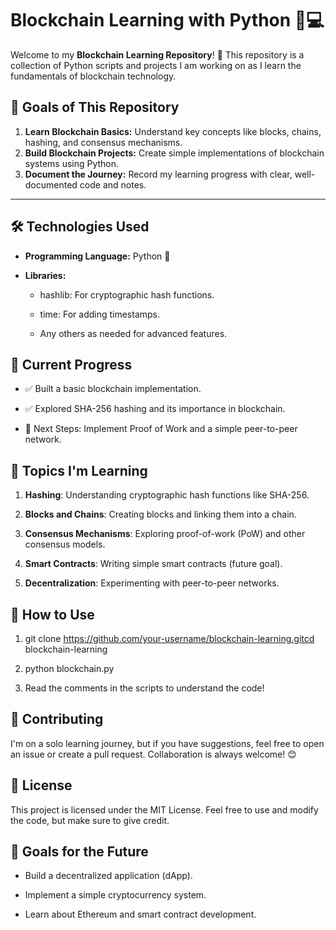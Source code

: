 # Blockchain Learning with Python 🧠💻

Welcome to my **Blockchain Learning Repository**! 🚀 This repository is a collection of Python scripts and projects I am working on as I learn the fundamentals of blockchain technology.

## 🌟 Goals of This Repository
1. **Learn Blockchain Basics:** Understand key concepts like blocks, chains, hashing, and consensus mechanisms.
2. **Build Blockchain Projects:** Create simple implementations of blockchain systems using Python.
3. **Document the Journey:** Record my learning progress with clear, well-documented code and notes.

---

🛠 Technologies Used
--------------------

*   **Programming Language:** Python 🐍
    
*   **Libraries:**
    
    *   hashlib: For cryptographic hash functions.
        
    *   time: For adding timestamps.
        
    *   Any others as needed for advanced features.
        

🚧 Current Progress
-------------------

*   ✅ Built a basic blockchain implementation.
    
*   ✅ Explored SHA-256 hashing and its importance in blockchain.
    
*   🚧 Next Steps: Implement Proof of Work and a simple peer-to-peer network.
    

📖 Topics I'm Learning
----------------------

1.  **Hashing**: Understanding cryptographic hash functions like SHA-256.
    
2.  **Blocks and Chains**: Creating blocks and linking them into a chain.
    
3.  **Consensus Mechanisms**: Exploring proof-of-work (PoW) and other consensus models.
    
4.  **Smart Contracts**: Writing simple smart contracts (future goal).
    
5.  **Decentralization**: Experimenting with peer-to-peer networks.
    

📝 How to Use
-------------

1. git clone https://github.com/your-username/blockchain-learning.gitcd blockchain-learning
    
2. python blockchain.py
    
3.  Read the comments in the scripts to understand the code!
    

🌟 Contributing
---------------

I'm on a solo learning journey, but if you have suggestions, feel free to open an issue or create a pull request. Collaboration is always welcome! 😊

📜 License
----------

This project is licensed under the MIT License. Feel free to use and modify the code, but make sure to give credit.

🎯 Goals for the Future
-----------------------

*   Build a decentralized application (dApp).
    
*   Implement a simple cryptocurrency system.
    
*   Learn about Ethereum and smart contract development.